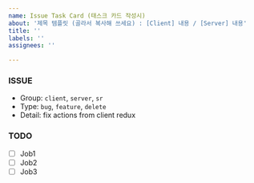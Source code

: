 ```yaml
---
name: Issue Task Card (태스크 카드 작성시)
about: '제목 템플릿 (골라서 복사해 쓰세요) : [Client] 내용 / [Server] 내용'
title: ''
labels: ''
assignees: ''

---
```


### **ISSUE**

- Group: `client`, `server`, `sr`
- Type: `bug`, `feature`, `delete`
- Detail: fix actions from client redux

### **TODO**

- [ ]  Job1
- [ ]  Job2
- [ ]  Job3
